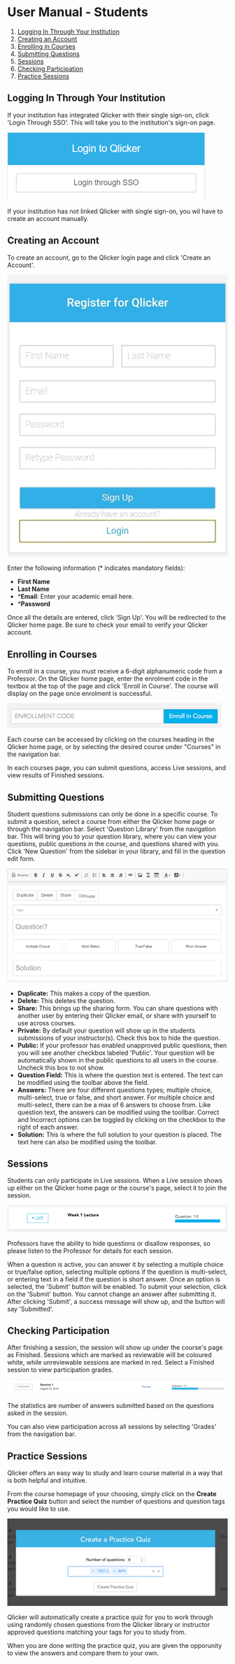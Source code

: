 # User Manual - Students

  1. [Logging In Through Your Institution](#logging-in-through-your-institution)
  2. [Creating an Account](#creating-an-account)
  3. [Enrolling in Courses](#enrolling-in-courses)
  4. [Submitting Questions](#submitting-questions)
  5. [Sessions](#sessions)
  6. [Checking Participation](#checking-participation)
  7. [Practice Sessions](#practice-sessions)

## Logging In Through Your Institution
If your institution has integrated Qlicker with their single sign-on, click 'Login Through SSO'. This will take you to the institution's sign-on page. 


![SSO Login](/images/student/sso_login.png)

If your institution has not linked Qlicker with single sign-on, you wil have to create an account manually. 

## Creating an Account
To create an account, go to the Qlicker login page and click 'Create an Account'. 

![Create Account](/images/student/create_account.png
)

Enter the following information (* indicates mandatory fields):
+ **First Name** 
+ **Last Name** 
+ ***Email**: Enter your academic email here.
+ ***Password** 

Once all the details are entered, click 'Sign Up'. You will be redirected to the Qlicker home page. Be sure to check your email to verify your Qlicker account.

## Enrolling in Courses
To enroll in a course, you must receive a 6-digit alphanumeric code from a Professor. On the Qlicker home page, enter the enrolment code in the textbox at the top of the page and click 'Enroll in Course'. The course will display on the page once enrolment is successful. 

![Enrollment Textbox](/images/student/enroll_course.png)

Each course can be accessed by clicking on the courses heading in the Qlicker home page, or by selecting the desired course under "Courses" in the navigation bar. 

In each courses page, you can submit questions, access Live sessions, and view results of Finished sessions. 

## Submitting Questions
Student questions submissions can only be done in a specific course. To submit a question, select a course from either the Qlicker home page or through the navigation bar. Select 'Question Library' from the navigation bar. This will bring you to your question library, where you can view your questions, public questions in the course, and questions shared with you. Click 'New Question' from the sidebar in your library, and fill in the question edit form.

![Question Edit](/images/student/submit_question.png)

+ **Duplicate:** This makes a copy of the question.
+ **Delete:** This deletes the question.
+ **Share:** This brings up the sharing form. You can share questions with another user by entering their Qlicker email, or share with yourself to use across courses.
+ **Private:** By default your question will show up in the students submissions of your instructor(s). Check this box to hide the question.
+ **Public:** If your professor has enabled unapproved public questions, then you will see another checkbox labeled 'Public'. Your question will be automatically shown in the public questions to all users in the course. Uncheck this box to not show.
+ **Question Field:** This is where the question text is entered. The text can be modified using the toolbar above the field.
+ **Answers:** There are four different questions types; multiple choice, multi-select, true or false, and short answer. For multiple choice and multi-select, there can be a max of 6 answers to choose from. Like question text, the answers can be modified using the toollbar. Correct and Incorrect options can be toggled by clicking on the checkbox to the right of each answer.
+ **Solution:** This is where the full solution to your question is placed. The text here can also be modified using the toolbar.

## Sessions
Students can only participate in Live sessions. When a Live session shows up either on the Qlicker home page or the course's page, select it to join the session. 

![Live Session](/images/student/live_session.png)

Professors have the ability to hide questions or disallow responses, so please listen to the Professor for details for each session.

When a question is active, you can answer it by selecting a multiple choice or true/false option, selecting multiple options if the question is multi-select, or entering text in a field if the question is short answer. Once an option is selected, the 'Submit' button will be enabled. To submit your selection, click on the 'Submit' button. You cannot change an answer after submitting it. After clicking 'Submit', a success message will show up, and the button will say 'Submitted'. 

## Checking Participation
After finishing a session, the session will show up under the course's page as Finished. Sessions which are marked as reviewable will be coloured white, while unreviewable sessions are marked in red. Select a Finished session to view participation grades.

![Finished Session](/images/student/finished_session.png)

The statistics are number of answers submitted based on the questions asked in the session. 

You can also view participation across all sessions by selecting 'Grades' from the navigation bar.

## Practice Sessions
Qlicker offers an easy way to study and learn course material in a way that is both helpful and intuitive.

From the course homepage of your choosing, simply click on the **Create Practice Quiz** button and select the number of questions and question tags you would like to use.

![Create Practice Quiz Modal](/images/student/practice_quiz.png)

Qlicker will automatically create a practice quiz for you to work through using randomly chosen questions from the Qlicker library or instructor approved questions matching your tags for you to study from.

When you are done writing the practice quiz, you are given the opporunity to view the answers and compare them to your own.

